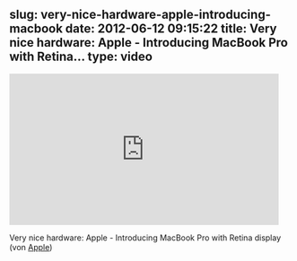 slug: very-nice-hardware-apple-introducing-macbook
date: 2012-06-12 09:15:22
title: Very nice hardware: Apple - Introducing MacBook Pro with Retina...
type: video
---

<iframe width="480" height="270" src="http://www.youtube.com/embed/Neff9scaCCI?fs=1&feature=oembed" frameborder="0" allowfullscreen></iframe>

Very nice hardware: Apple - Introducing MacBook Pro with Retina display (von [Apple](http://www.youtube.com/watch?v=Neff9scaCCI&feature=plcp))
